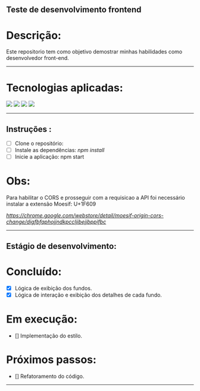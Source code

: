 ## Teste de desenvolvimento frontend

# Descrição:
Este repositorio tem como objetivo demostrar minhas habilidades como desenvolvedor front-end.

---

# Tecnologias aplicadas:
<img src="https://img.shields.io/badge/-HTML-orange?logo=HTML5" /> <img src="https://img.shields.io/badge/-CSS-informational?logo=CSS3" /> <img src="https://img.shields.io/badge/-Javascript-yellow?logo=Javascript" /> <img src="https://img.shields.io/badge/-React-blue?logo=React" />

---

## Instruções :
- [ ] Clone o repositório: 
- [ ] Instale as dependências: *npm install*
- [ ] Inicie a aplicação: npm start

# Obs:
Para habilitar o CORS e prosseguir com a requisicao a API foi necessário instalar a extensão Moesif: U+1F609

*https://chrome.google.com/webstore/detail/moesif-origin-cors-change/digfbfaphojjndkpccljibejjbppifbc*

---

## Estágio de desenvolvimento:

# Concluído:

- [x] Lógica de exibição dos fundos.
- [x] Lógica de interação e exibição dos detalhes de cada fundo.

# Em execução:

- [] Implementação do estilo.

# Próximos passos:

- [] Refatoramento do código.

---
